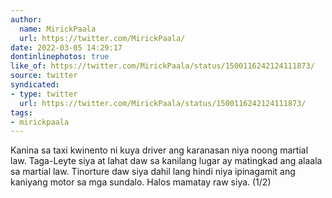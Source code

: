 ```yaml
---
author:
  name: MirickPaala
  url: https://twitter.com/MirickPaala/
date: 2022-03-05 14:29:17
dontinlinephotos: true
like_of: https://twitter.com/MirickPaala/status/1500116242124111873/
source: twitter
syndicated:
- type: twitter
  url: https://twitter.com/MirickPaala/status/1500116242124111873/
tags:
- mirickpaala
---
```


Kanina sa taxi kwinento ni kuya driver ang karanasan niya noong martial law. Taga-Leyte siya at lahat daw sa kanilang lugar ay matingkad ang alaala sa martial law. Tinorture daw siya dahil lang hindi niya ipinagamit ang kaniyang motor sa mga sundalo. Halos mamatay raw siya. (1/2)